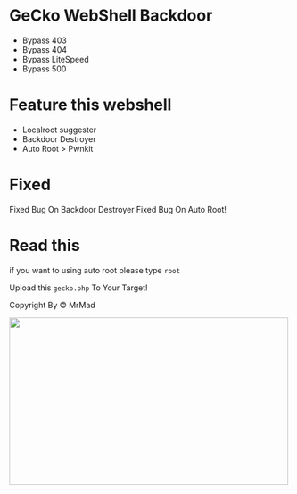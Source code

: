 # GeCko WebShell Backdoor

* Bypass 403
* Bypass 404
* Bypass LiteSpeed
* Bypass 500

# Feature this webshell
* Localroot suggester
* Backdoor Destroyer
* Auto Root > Pwnkit 

# Fixed
Fixed Bug On Backdoor Destroyer
Fixed Bug On Auto Root!

# Read this

if you want to using auto root please type `root`

Upload this `gecko.php` To Your Target!

Copyright By &copy; MrMad


<img src="https://raw.githubusercontent.com/MadExploits/Gecko/main/Screenshot%20from%202022-09-18%2017-29-16.png" width="500" height="300">
